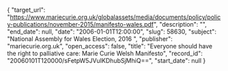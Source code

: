 {
  "target_url": "https://www.mariecurie.org.uk/globalassets/media/documents/policy/policy-publications/november-2015/manifesto-wales.pdf", 
  "description": "", 
  "end_date": null, 
  "date": "2006-01-01T12:00:00", 
  "slug": 58630, 
  "subject": "National Assembly for Wales Election, 2016 ", 
  "publisher": "mariecurie.org.uk", 
  "open_access": false, 
  "title": "Everyone should have the right to palliative care: Marie Curie Welsh Manifesto", 
  "record_id": "20060101T120000/sFetpW5JVuIKDhubSjMhiQ==", 
  "start_date": null
}

